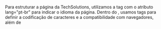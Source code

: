 Para estruturar a página da TechSolutions, utilizamos a tag <html> com o atributo lang="pt-br" para indicar o idioma da página. Dentro do <head>, usamos <meta> tags para definir a codificação de caracteres e a compatibilidade com navegadores, além de <title> para o título da aba. No <body>, a tag <h1> foi empregada para o título principal, e <h2> para subtítulos que separam seções como “Serviços”, “Equipe”, “Contato” e “Conecte-se conosco”. A tag <p> foi usada para parágrafos de texto, enquanto <ul> e <ol> organizam listas não ordenadas e ordenadas, respectivamente. A imagem foi inserida com a tag <img>, e links externos com <a>, usando target="_blank" para abrirem em nova aba. Por fim, a tag <h6> foi usada para o rodapé, contendo os direitos autorais da empresa. Cada tag foi escolhida com base em sua função semântica para melhorar a estrutura e acessibilidade da página.
